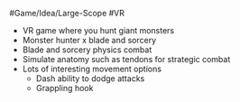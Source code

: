 #Game/Idea/Large-Scope #VR 

- VR game where you hunt giant monsters
- Monster hunter x blade and sorcery
- Blade and sorcery physics combat
- Simulate anatomy such as tendons for strategic combat
- Lots of interesting movement options
	- Dash ability to dodge attacks
	- Grappling hook